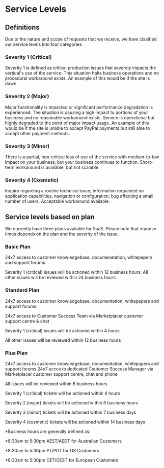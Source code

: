 # Service Levels

## Definitions

Due to the nature and scope of requests that we receive, we have clasified our service levels into four categories. 

### Severity 1 (Critical)
Severity 1 is defined as critical production issues that severely impacts the vertical's use of the service. This situation halts business operations and no procedural workaround exists. An example of this would be if the site is down.

### Severity 2 (Major)
Major functionality is impacted or significant performance degradation is experienced. The situation is causing a high impact to portions of your business and no reasonable workaround exists. Service is operational but highly degraded to the point of major impact usage. An example of this would be if the site is unable to accept PayPal payments but still able to accept other payment methods.

### Severity 3 (Minor)
There is a partial, non-critical loss of use of the service with medium-to-low impact on your business, but your business continues to function. Short-term workaround is available, but not scalable.

### Severity 4 (Cosmetic)

Inquiry regarding a routine technical issue; information requested on application capabilities, navigation or configuration; bug affecting a small number of users. Acceptable workaround available.

## Service levels based on plan
We currently have three plans available for SaaS.  Please note that reponse times depends on the plan and the severity of the issue.  

### Basic Plan
24x7 access to customer knowledgebase, documenatation, whitepapers and support forums.

Severity 1 (critical) issues will be actioned within 12 business hours.
All other issues will be reviewed within 24 business hours.

### Standard Plan
24x7 access to customer knowledgebase, documentation, whitepapers and support forums

24x7 access to Customer Success Team via Marketplacer customer support centre & chat


Severity 1 (critical) issues will be actioned within 4 hours

All other issues will be reviewed within 12 business hours


### Plus Plan
24x7 access to customer knowledgebase, documentation, whitepapers and support forums
24x7 acces to dedicated Csutomer Success Manager via Marketplacer customer support centre, chat and phone

All issues will be reviewed within 8 business hours

Severity 1 (critical) tickets will be actioned within 4 hours

Severity 2 (major) tickets will be actioned within 8 business hours

Severity 3 (minor) tickets will be actioned within 7 business days

Severity 4 (cosmetic) tickets will be actioned within 14 business days

*Business hours are generally defined as:

*8:30am to 5:30pm AEST/AEDT for Australian Customers

*8:30am to 5:30pm PT/PDT for US Customers

*8:30am to 5:30pm CET/CEST for European Customers

